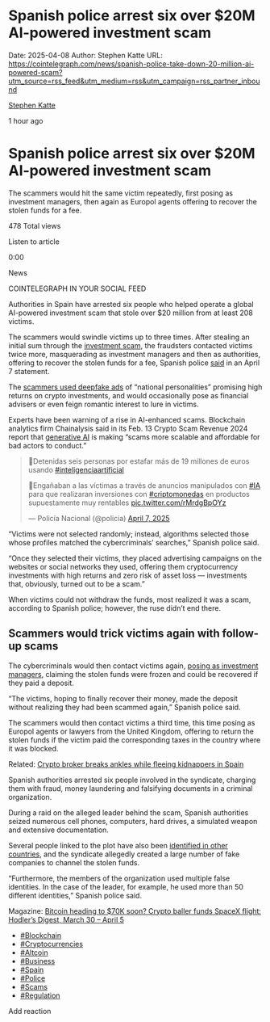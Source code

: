 # Spanish police arrest six over $20M AI-powered investment scam

Date: 2025-04-08
Author: Stephen Katte
URL: https://cointelegraph.com/news/spanish-police-take-down-20-million-ai-powered-scam?utm_source=rss_feed&utm_medium=rss&utm_campaign=rss_partner_inbound

[ Stephen Katte ](/authors/stephen-katte)

1 hour ago 

#  Spanish police arrest six over $20M AI-powered investment scam 

The scammers would hit the same victim repeatedly, first posing as investment managers, then again as Europol agents offering to recover the stolen funds for a fee. 

478  Total views 

Listen to article 

[](https://s3.cointelegraph.com/audio/184891.49451f2f-4bbe-4227-a950-119a2fcb8e5f.mp3 "Download as mp3")

0:00 

News 

COINTELEGRAPH IN YOUR SOCIAL FEED

Authorities in Spain have arrested six people who helped operate a global AI-powered investment scam that stole over $20 million from at least 208 victims. 

The scammers would swindle victims up to three times. After stealing an initial sum through the [investment scam](https://cointelegraph.com/explained/victim-of-a-crypto-scam-heres-what-to-do-next "null"), the fraudsters contacted victims twice more, masquerading as investment managers and then as authorities, offering to recover the stolen funds for a fee, Spanish police [said](https://www.policia.es/_es/comunicacion_prensa_detalle.php?ID=16521# "null") in an April 7 statement. 

The [scammers used deepfake ads](https://cointelegraph.com/learn/articles/how-ai-and-deepfakes-are-fueling-new-cryptocurrency-scams "null") of “national personalities” promising high returns on crypto investments, and would occasionally pose as financial advisers or even feign romantic interest to lure in victims. 

Experts have been warning of a rise in AI-enhanced scams. Blockchain analytics firm Chainalysis said in its Feb. 13 Crypto Scam Revenue 2024 report that [generative AI](https://cointelegraph.com/learn/articles/how-ai-and-deepfakes-are-fueling-new-cryptocurrency-scams "null") is making “scams more scalable and affordable for bad actors to conduct.”

> 🚩Detenidas seis personas por estafar más de 19 millones de euros usando [#inteligenciaartificial](https://twitter.com/hashtag/inteligenciaartificial?src=hash&ref_src=twsrc%5Etfw)  
>   
> 🔴Engañaban a las víctimas a través de anuncios manipulados con [#IA](https://twitter.com/hashtag/IA?src=hash&ref_src=twsrc%5Etfw) para que realizaran inversiones con [#criptomonedas](https://twitter.com/hashtag/criptomonedas?src=hash&ref_src=twsrc%5Etfw) en productos supuestamente muy rentables [pic.twitter.com/rMrdgBpOYz](https://t.co/rMrdgBpOYz)
> 
> — Policía Nacional (@policia) [April 7, 2025](https://twitter.com/policia/status/1909150029849178562?ref_src=twsrc%5Etfw)

“Victims were not selected randomly; instead, algorithms selected those whose profiles matched the cybercriminals’ searches,” Spanish police said.

“Once they selected their victims, they placed advertising campaigns on the websites or social networks they used, offering them cryptocurrency investments with high returns and zero risk of asset loss — investments that, obviously, turned out to be a scam.” 

When victims could not withdraw the funds, most realized it was a scam, according to Spanish police; however, the ruse didn’t end there. 

## Scammers would trick victims again with follow-up scams

The cybercriminals would then contact victims again, [posing as investment managers](https://cointelegraph.com/news/impersonators-on-the-rise-in-web3-heres-how-to-stay-safe-from-scammers "null"), claiming the stolen funds were frozen and could be recovered if they paid a deposit. 

“The victims, hoping to finally recover their money, made the deposit without realizing they had been scammed again,” Spanish police said.

The scammers would then contact victims a third time, this time posing as Europol agents or lawyers from the United Kingdom, offering to return the stolen funds if the victim paid the corresponding taxes in the country where it was blocked.

Related: [Crypto broker breaks ankles while fleeing kidnappers in Spain](https://cointelegraph.com/news/crypto-broker-escapes-kidnappers-breaks-ankles-while-fleeing-spain-report "null")

Spanish authorities arrested six people involved in the syndicate, charging them with fraud, money laundering and falsifying documents in a criminal organization. 

During a raid on the alleged leader behind the scam, Spanish authorities seized numerous cell phones, computers, hard drives, a simulated weapon and extensive documentation. 

Several people linked to the plot have also been [identified in other countries](https://cointelegraph.com/news/global-crackdown-crypto-scams-ai-deepfake-fraud "null"), and the syndicate allegedly created a large number of fake companies to channel the stolen funds. 

“Furthermore, the members of the organization used multiple false identities. In the case of the leader, for example, he used more than 50 different identities,” Spanish police said.

Magazine: [Bitcoin heading to $70K soon? Crypto baller funds SpaceX flight: Hodler’s Digest, March 30 – April 5](https://cointelegraph.com/magazine/bitcoin-price-prediction-crypto-investor-spacex-mission-arthur-hayes-hodlers-digest/ "null")

  * [#Blockchain ](/tags/blockchain)
  * [#Cryptocurrencies ](/tags/cryptocurrencies)
  * [#Altcoin ](/tags/altcoin)
  * [#Business ](/tags/business)
  * [#Spain ](/tags/spain)
  * [#Police ](/tags/police)
  * [#Scams ](/tags/scams)
  * [#Regulation ](/tags/regulation)



Add reaction 


